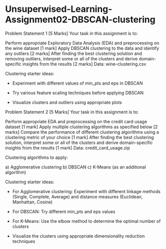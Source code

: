 # Unsuperwised-Learning-Assignment02-DBSCAN-clustering
Problem Statement 1 [5 Marks]
Your task in this assignment is to:

Perform appropriate Exploratory Data Analysis (EDA) and preprocessing on the wine dataset [1 mark]
Apply DBSCAN clustering to the data and identify any outliers [2 marks]
After finding the best clustering solution and removing outliers, interpret some or all of the clusters and derive domain-specific insights from the results [2 marks]
Data: wine-clustering.csv

Clustering starter ideas:

- Experiment with different values of min_pts and eps in DBSCAN

- Try various feature scaling techniques before applying DBSCAN

- Visualize clusters and outliers using appropriate plots

Problem Statement 2 [5 Marks]
Your task in this assignment is to:

Perform appropriate EDA and preprocessing on the credit card usage dataset [1 mark]
Apply multiple clustering algorithms as specified below [2 marks]
Compare the performance of different clustering algorithms using a clustering metric of your choice [1 mark]
After finding the best clustering solution, interpret some or all of the clusters and derive domain-specific insights from the results [1 mark]
Data: credit_card_usage.zip

Clustering algorithms to apply:

a) Agglomerative clustering
b) DBSCAN
c) K-Means (as an additional algorithm)

Clustering starter ideas:

- For Agglomerative clustering: Experiment with different linkage methods (Single, Complete, Average) and distance measures (Euclidean, Manhattan, Cosine)

- For DBSCAN: Try different min_pts and eps values

- For K-Means: Use the elbow method to determine the optimal number of clusters

- Visualize the clusters using appropriate dimensionality reduction techniques
